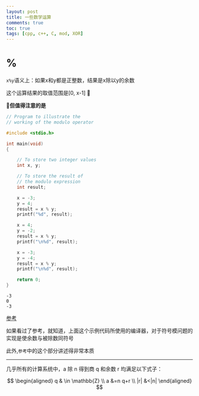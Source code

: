 ```yaml
---
layout: post
title: 一些数学运算 
comments: true
toc: true
tags: [cpp, c++, C, mod, XOR]
---
```


# %
`x%y`语义上：如果x和y都是正整数，结果是x除以y的余数

这个运算结果的取值范围是[0, x-1]


**但值得注意的是**
```c++
// Program to illustrate the
// working of the modulo operator

#include <stdio.h>

int main(void)
{

	// To store two integer values
	int x, y;

	// To store the result of
	// the modulo expression
	int result;

	x = -3;
	y = 4;
	result = x % y;
	printf("%d", result);

	x = 4;
	y = -2;
	result = x % y;
	printf("\n%d", result);

	x = -3;
	y = -4;
	result = x % y;
	printf("\n%d", result);

	return 0;
}
```
```
-3
0
-3
```

[参考](https://zh.wikipedia.org/wiki/%E6%A8%A1%E9%99%A4)

如果看过了参考，就知道，上面这个示例代码所使用的编译器，对于符号模问题的实现是使余数与被除数同符号

此外,`参考`中的这个部分讲述得非常本质

---
几乎所有的计算系统中，a 除 n 得到商 q 和余数 r 均满足以下式子：

$$
\begin{aligned}
q & \in \mathbb{Z} \\
a &=n q+r \\
|r| &<|n|
\end{aligned}
$$